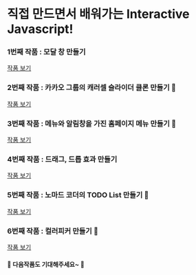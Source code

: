 <h1> 직접 만드면서 배워가는 Interactive Javascript!</h1>

<h3> 1번째 작품 : 모달 창 만들기</h3>
  <a href ="https://oct-sky-out.github.io/Interactive-Javascript/html/modal.html">  작품 보기</a>

<h3> 2번째 작품 : 카카오 그룹의 캐러셀 슬라이더 클론 만들기 🎠</h3>
  <a href ="https://oct-sky-out.github.io/Interactive-Javascript/html/kakaoSliderClone.html">  작품 보기</a>

<h3> 3번째 작품 : 메뉴와 알림창을 가진 홈페이지 메뉴 만들기 🔔</h3>
  <a href ="https://oct-sky-out.github.io/Interactive-Javascript/html/MenuAndNotice.html">  작품 보기</a>

<h3> 4번째 작품 : 드래그, 드롭 효과 만들기</h3>
  <a href ="https://oct-sky-out.github.io/Interactive-Javascript/html/DragAndDrop.html">  작품 보기</a>

<h3> 5번째 작품 : 노마드 코더의 TODO List 만들기 📜</h3>
  <a href ="https://oct-sky-out.github.io/Interactive-Javascript/html/ClockAndTODO.html">  작품 보기</a>

<h3> 6번째 작품 : 컬러피커 만들기 💅</h3>
  <a href ="https://oct-sky-out.github.io/Interactive-Javascript/html/RGBColorPicker.html">  작품 보기</a>
  
<h4> 👋 다음작품도 기대해주세요~ 👋</h4>
